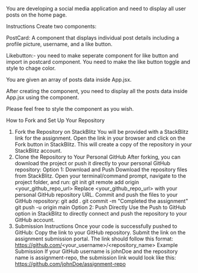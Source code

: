 You are developing a social media application and need to display all user posts on the home page.

Instructions
Create two components:

PostCard: A component that displays individual post details including a profile picture, username, and a like button.

Likebutton:- you need to make seperate component for like button and import in postcard component. You need to make the like button toggle and style to chage color.

You are given an array of posts data inside App.jsx.

After creating the component, you need to display all the posts data inside App.jsx using the component.

Please feel free to style the component as you wish.

How to Fork and Set Up Your Repository
1. Fork the Repository on StackBlitz
You will be provided with a StackBlitz link for the assignment.
Open the link in your browser and click on the Fork button in StackBlitz.
This will create a copy of the repository in your StackBlitz account.
2. Clone the Repository to Your Personal GitHub
After forking, you can download the project or push it directly to your personal GitHub repository:
Option 1: Download and Push
Download the repository files from StackBlitz.
Open your terminal/command prompt, navigate to the project folder, and run:
git init
git remote add origin <your_github_repo_url>
Replace <your_github_repo_url> with your personal GitHub repository URL.
Commit and push the files to your GitHub repository:
git add .
git commit -m "Completed the assignment"
git push -u origin main
Option 2: Push Directly
Use the Push to GitHub option in StackBlitz to directly connect and push the repository to your GitHub account.
3. Submission Instructions
Once your code is successfully pushed to GitHub:
Copy the link to your GitHub repository.
Submit the link on the assignment submission portal.
The link should follow this format:
https://github.com/<your_username>/<repository_name>
Example Submission
If your GitHub username is johnDoe and the repository name is assignment-repo, the submission link would look like this:
https://github.com/johnDoe/assignment-repo